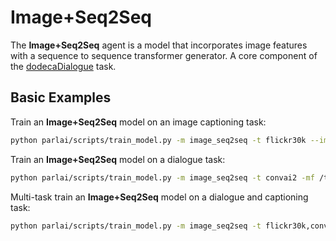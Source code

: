 # Image+Seq2Seq
The **Image+Seq2Seq** agent is a model that incorporates image features with a sequence to sequence transformer generator. A core component of the [dodecaDialogue](https://parl.ai/projects/dodecadialogue/) task.

## Basic Examples
Train an **Image+Seq2Seq** model on an image captioning task:
```bash
python parlai/scripts/train_model.py -m image_seq2seq -t flickr30k --image-mode resnext101_32x48d_wsl -mf /tmp/model
```

Train an **Image+Seq2Seq** model on a dialogue task:
```bash
python parlai/scripts/train_model.py -m image_seq2seq -t convai2 -mf /tmp/model
```

Multi-task train an **Image+Seq2Seq** model on a dialogue and captioning task:
```bash
python parlai/scripts/train_model.py -m image_seq2seq -t flickr30k,convai2 -mf /tmp/model --image-mode resnext101_32x48d_wsl
```
